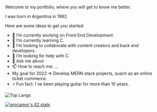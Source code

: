 Welcome to my portfolio, where you will get to know me better.

I was born in Argentina in 1992.

Here are some ideas to get you started:

- 🔭 I’m currently working on Front End Development. 
- 🌱 I’m currently learning C.
- 👯 I’m looking to collaborate with content creators and back end developers.
- 🤔 I’m looking for help with C.
- 💬 Ask me about 
- 📫 How to reach me: ...
- My goal for 2022 => Develop MERN stack projects, suach as an online ticket commerce.
- ⚡ Fun fact: I´ve been playing guitar for more than 10 years.

![Top Langs](https://github-readme-stats.vercel.app/api/top-langs/?username=Mantaras96&layout=compact&theme=dark&hide_border=true)

[![grocamor's 42 stats](https://badge42.vercel.app/api/v2/cl53s54kj001109mfq5594p2y/stats?cursusId=21&coalitionId=206)](https://github.com/JaeSeoKim/badge42)


